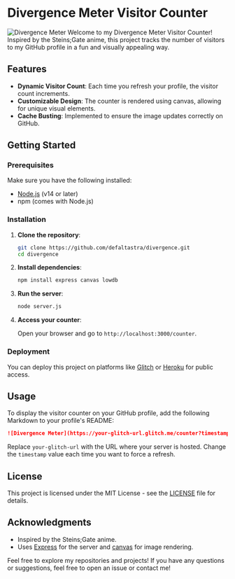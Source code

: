# Divergence Meter Visitor Counter

![Divergence Meter](https://el-psy-kangoroo.glitch.me/counter?random=123456) 
Welcome to my Divergence Meter Visitor Counter! Inspired by the Steins;Gate anime, this project tracks the number of visitors to my GitHub profile in a fun and visually appealing way.

## Features

- **Dynamic Visitor Count**: Each time you refresh your profile, the visitor count increments.
- **Customizable Design**: The counter is rendered using canvas, allowing for unique visual elements.
- **Cache Busting**: Implemented to ensure the image updates correctly on GitHub.

## Getting Started

### Prerequisites

Make sure you have the following installed:

- [Node.js](https://nodejs.org/) (v14 or later)
- npm (comes with Node.js)

### Installation

1. **Clone the repository**:

   ```bash
   git clone https://github.com/defaltastra/divergence.git
   cd divergence
   ```

2. **Install dependencies**:

   ```bash
   npm install express canvas lowdb
   ```

3. **Run the server**:

   ```bash
   node server.js
   ```

4. **Access your counter**:

   Open your browser and go to `http://localhost:3000/counter`.

### Deployment

You can deploy this project on platforms like [Glitch](https://glitch.com/) or [Heroku](https://www.heroku.com/) for public access.

## Usage

To display the visitor counter on your GitHub profile, add the following Markdown to your profile's README:

```markdown
![Divergence Meter](https://your-glitch-url.glitch.me/counter?timestamp=123456)
```

Replace `your-glitch-url` with the URL where your server is hosted. Change the `timestamp` value each time you want to force a refresh.

## License

This project is licensed under the MIT License - see the [LICENSE](LICENSE) file for details.

## Acknowledgments

- Inspired by the Steins;Gate anime.
- Uses [Express](https://expressjs.com/) for the server and [canvas](https://github.com/Automattic/node-canvas) for image rendering.

Feel free to explore my repositories and projects! If you have any questions or suggestions, feel free to open an issue or contact me!
